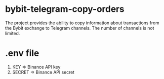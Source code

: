 # bybit-telegram-copy-orders
 The project provides the ability to copy information about transactions from the Bybit exchange to Telegram channels.  The number of channels is not limited.

# .env file
1. KEY => Binance API key
2. SECRET => Binance API secret
